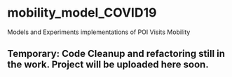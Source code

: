 # mobility_model_COVID19
Models and Experiments implementations of POI Visits Mobility


## Temporary: Code Cleanup and refactoring still in the work. Project will be uploaded here soon. 
